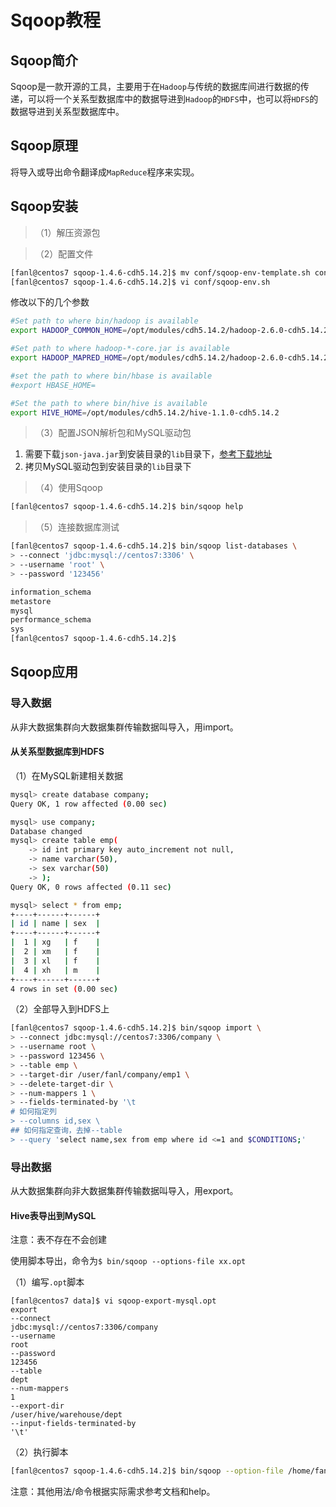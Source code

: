 # Sqoop教程

## Sqoop简介

Sqoop是一款开源的工具，主要用于在`Hadoop`与传统的数据库间进行数据的传递，可以将一个关系型数据库中的数据导进到`Hadoop`的`HDFS`中，也可以将`HDFS`的数据导进到关系型数据库中。

## Sqoop原理

将导入或导出命令翻译成`MapReduce`程序来实现。

## Sqoop安装

> （1）解压资源包

> （2）配置文件

```bash
[fanl@centos7 sqoop-1.4.6-cdh5.14.2]$ mv conf/sqoop-env-template.sh conf/sqoop-env.sh
[fanl@centos7 sqoop-1.4.6-cdh5.14.2]$ vi conf/sqoop-env.sh
```

修改以下的几个参数

```bash
#Set path to where bin/hadoop is available
export HADOOP_COMMON_HOME=/opt/modules/cdh5.14.2/hadoop-2.6.0-cdh5.14.2

#Set path to where hadoop-*-core.jar is available
export HADOOP_MAPRED_HOME=/opt/modules/cdh5.14.2/hadoop-2.6.0-cdh5.14.2

#set the path to where bin/hbase is available
#export HBASE_HOME=

#Set the path to where bin/hive is available
export HIVE_HOME=/opt/modules/cdh5.14.2/hive-1.1.0-cdh5.14.2
```

> （3）配置JSON解析包和MySQL驱动包

1. 需要下载`json-java.jar`到安装目录的`lib`目录下，[参考下载地址](http://central.maven.org/maven2/org/json/json/20180813/)
2. 拷贝MySQL驱动包到安装目录的`lib`目录下

> （4）使用Sqoop

```bash
[fanl@centos7 sqoop-1.4.6-cdh5.14.2]$ bin/sqoop help
```

> （5）连接数据库测试

```bash
[fanl@centos7 sqoop-1.4.6-cdh5.14.2]$ bin/sqoop list-databases \
> --connect 'jdbc:mysql://centos7:3306' \
> --username 'root' \
> --password '123456'

information_schema
metastore
mysql
performance_schema
sys
[fanl@centos7 sqoop-1.4.6-cdh5.14.2]$ 
```

## Sqoop应用

### 导入数据

从非大数据集群向大数据集群传输数据叫导入，用import。

#### 从关系型数据库到HDFS

（1）在MySQL新建相关数据

```bash
mysql> create database company;
Query OK, 1 row affected (0.00 sec)

mysql> use company;
Database changed
mysql> create table emp(
    -> id int primary key auto_increment not null,
    -> name varchar(50),
    -> sex varchar(50)
    -> );
Query OK, 0 rows affected (0.11 sec)

mysql> select * from emp;
+----+------+------+
| id | name | sex  |
+----+------+------+
|  1 | xg   | f    |
|  2 | xm   | f    |
|  3 | xl   | f    |
|  4 | xh   | m    |
+----+------+------+
4 rows in set (0.00 sec)
```

（2）全部导入到HDFS上

```bash
[fanl@centos7 sqoop-1.4.6-cdh5.14.2]$ bin/sqoop import \
> --connect jdbc:mysql://centos7:3306/company \
> --username root \
> --password 123456 \
> --table emp \
> --target-dir /user/fanl/company/emp1 \
> --delete-target-dir \
> --num-mappers 1 \
> --fields-terminated-by '\t
# 如何指定列
> --columns id,sex \
## 如何指定查询，去掉--table
> --query 'select name,sex from emp where id <=1 and $CONDITIONS;'
```

### 导出数据

从大数据集群向非大数据集群传输数据叫导入，用export。

#### Hive表导出到MySQL

注意：表不存在不会创建

使用脚本导出，命令为`$ bin/sqoop --options-file xx.opt`

（1）编写`.opt`脚本

```bas
[fanl@centos7 data]$ vi sqoop-export-mysql.opt
export
--connect
jdbc:mysql://centos7:3306/company
--username
root
--password
123456
--table
dept
--num-mappers
1
--export-dir
/user/hive/warehouse/dept
--input-fields-terminated-by
'\t'
```

（2）执行脚本

```bash
[fanl@centos7 sqoop-1.4.6-cdh5.14.2]$ bin/sqoop --option-file /home/fanl/data/sqoop-export-mysql.opt
```

注意：其他用法/命令根据实际需求参考文档和help。